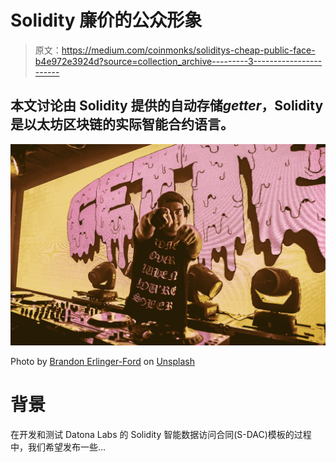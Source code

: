# Solidity 廉价的公众形象

> 原文：<https://medium.com/coinmonks/soliditys-cheap-public-face-b4e972e3924d?source=collection_archive---------3----------------------->

## 本文讨论由 Solidity 提供的自动存储*getter*，Solidity 是以太坊区块链的实际智能合约语言。

![](img/5da50459739d0e1af408ad7e00fad56e.png)

Photo by [Brandon Erlinger-Ford](https://unsplash.com/@beeford?utm_source=medium&utm_medium=referral) on [Unsplash](https://unsplash.com?utm_source=medium&utm_medium=referral)

# 背景

在开发和测试 Datona Labs 的 Solidity 智能数据访问合同(S-DAC)模板的过程中，我们希望发布一些…